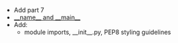 - Add part 7
- [\_\_name\_\_ and \_\_main\_\_](https://stackoverflow.com/questions/419163/what-does-if-name-main-do) 
- Add:
    - module imports, \_\_init\_\_.py, PEP8 styling guidelines

